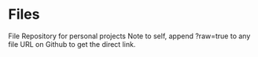 # Files
File Repository for personal projects
Note to self, append ?raw=true to any file URL on Github to get the direct link.
